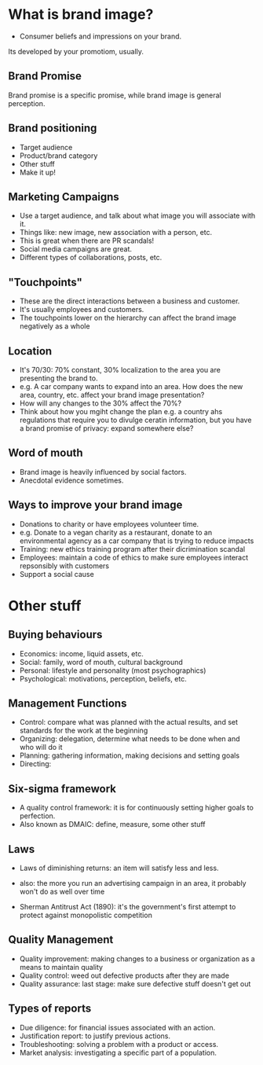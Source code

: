 # What is brand image?

* Consumer beliefs and impressions on your brand.

Its developed by your promotiom, usually.

## Brand Promise

Brand promise is a specific promise, while brand image is general perception.

## Brand positioning

* Target audience
* Product/brand category
* Other stuff
* Make it up!

## Marketing Campaigns

* Use a target audience, and talk about what image you will associate with it.
* Things like: new image, new association with a person, etc.
* This is great when there are PR scandals!
* Social media campaigns are great.
* Different types of collaborations, posts, etc.

## "Touchpoints"

* These are the direct interactions between a business and customer.
* It's usually employees and customers.
* The touchpoints lower on the hierarchy can affect the brand image negatively
as a whole

## Location

* It's 70/30: 70% constant, 30% localization to the area you are presenting
the brand to.
* e.g. A car company wants to expand into an area. How does the new area,
country, etc. affect your brand image presentation?
* How will any changes to the 30% affect the 70%?
* Think about how you mgiht change the plan e.g. a country ahs regulations that
require you to divulge ceratin information, but you have a brand promise of privacy:
expand somewhere else?

## Word of mouth

* Brand image is heavily influenced by social factors.
* Anecdotal evidence sometimes.

## Ways to improve your brand image

* Donations to charity or have employees volunteer time.
* e.g. Donate to a vegan charity as a restaurant, donate to an environmental
agency as a car company that is trying to reduce impacts
* Training: new ethics training program after their dicrimination scandal
* Employees: maintain a code of ethics to make sure employees interact
repsonsibly with customers
* Support a social cause

# Other stuff

## Buying behaviours

* Economics: income, liquid assets, etc.
* Social: family, word of mouth, cultural background
* Personal: lifestyle and personality (most psychographics)
* Psychological: motivations, perception, beliefs, etc.

## Management Functions

* Control: compare what was planned with the actual results, and set 
standards for the work at the beginning
* Organizing: delegation, determine what needs to be done when and who
will do it
* Planning: gathering information, making decisions and setting goals
* Directing:

## Six-sigma framework

* A quality control framework: it is for continuously setting higher
goals to perfection.
* Also known as DMAIC: define, measure, some other stuff

## Laws

* Laws of diminishing returns: an item will satisfy less and less.
* also: the more you run an advertising campaign in an area, it
probably won't do as well over time

* Sherman Antitrust Act (1890): it's the government's first attempt to
protect against monopolistic competition

## Quality Management

* Quality improvement: making changes to a business or organization as
a means to maintain quality
* Quality control: weed out defective products after they are made
* Quality assurance: last stage: make sure defective stuff doesn't get out

## Types of reports

* Due diligence: for financial issues associated with an action.
* Justification report: to justify previous actions.
* Troubleshooting: solving a problem with a product or access.
* Market analysis: investigating a specific part of a population.
